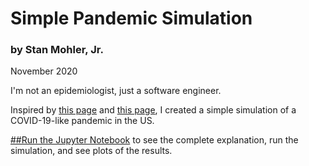 # Simple Pandemic Simulation
### by Stan Mohler, Jr.
November 2020

I'm not an epidemiologist, just a software engineer.  

Inspired by [this page](https://forum.bayesia.us/t/p8hymxb/webinar-series-reasoning-under-uncertainty-part-3-epidemic-modeling-with-temporal-bayesian-networks) and [this page](https://phys.org/news/2020-03-mathematical-epidemiology-pandemic.html), I created a simple simulation of a COVID-19-like pandemic in the US.

[##Run the Jupyter Notebook](https://github.com/stanmohler/SimplePandemicSim/blob/main/SimplePandemicSim.ipynb##) to see the complete explanation, run the simulation, and see plots of the results.  

